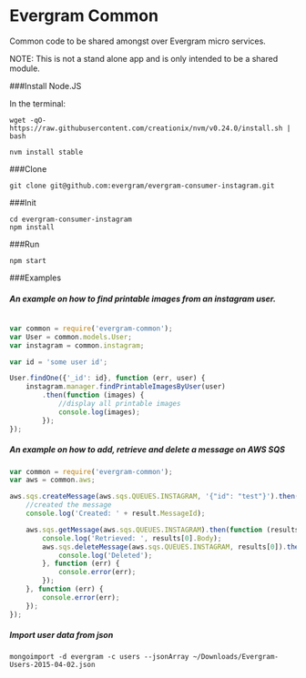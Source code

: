 # Evergram Common
Common code to be shared amongst over Evergram micro services.

NOTE: This is not a stand alone app and is only intended to be a shared module.

###Install Node.JS

In the terminal:

```
wget -qO- https://raw.githubusercontent.com/creationix/nvm/v0.24.0/install.sh | bash

nvm install stable
```

###Clone

```
git clone git@github.com:evergram/evergram-consumer-instagram.git
```

###Init

```
cd evergram-consumer-instagram
npm install
```

###Run

```
npm start
```

###Examples
##### An example on how to find printable images from an instagram user.

```js

var common = require('evergram-common');
var User = common.models.User;
var instagram = common.instagram;

var id = 'some user id';

User.findOne({'_id': id}, function (err, user) {
    instagram.manager.findPrintableImagesByUser(user)
        .then(function (images) {
            //display all printable images
            console.log(images);
        });
});
```


##### An example on how to add, retrieve and delete a message on AWS SQS

```js
var common = require('evergram-common');
var aws = common.aws;

aws.sqs.createMessage(aws.sqs.QUEUES.INSTAGRAM, '{"id": "test"}').then(function (result) {
    //created the message
    console.log('Created: ' + result.MessageId);

    aws.sqs.getMessage(aws.sqs.QUEUES.INSTAGRAM).then(function (results) {
        console.log('Retrieved: ', results[0].Body);
        aws.sqs.deleteMessage(aws.sqs.QUEUES.INSTAGRAM, results[0]).then(function (deleted) {
            console.log('Deleted');
        }, function (err) {
            console.error(err);
        });
    }, function (err) {
        console.error(err);
    });
});
```


##### Import user data from json

```
mongoimport -d evergram -c users --jsonArray ~/Downloads/Evergram-Users-2015-04-02.json
```